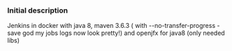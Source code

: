 ### Initial description  
Jenkins in docker with java 8, maven 3.6.3 ( with --no-transfer-progress - save god my jobs logs now look pretty!)  and openjfx for java8 (only needed libs)